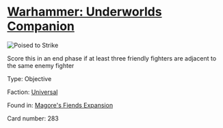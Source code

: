 # [Warhammer: Underworlds Companion](https://guidokessels.github.io/wh-underworlds)

  

![Poised to Strike](https://warhammerunderworlds.com/wp-content/uploads/sites/6/2018/03/283_ENG.png)

Score this in an end phase if at least three friendly fighters are adjacent to the same enemy fighter

Type: Objective

Faction: [Universal](https://guidokessels.github.io/wh-underworlds/factions/universal)

Found in: [Magore's Fiends Expansion](https://guidokessels.github.io/wh-underworlds/locations/magores-fiends-expansion)

Card number: 283

